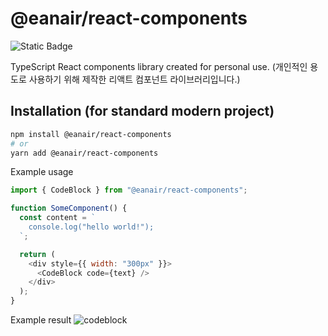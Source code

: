 # @eanair/react-components

![Static Badge](https://img.shields.io/badge/npm-v9.6.7-green)

TypeScript React components library created for personal use.
(개인적인 용도로 사용하기 위해 제작한 리액트 컴포넌트 라이브러리입니다.)

## Installation (for standard modern project)

```bash
npm install @eanair/react-components
# or
yarn add @eanair/react-components
```

Example usage

```javascript
import { CodeBlock } from "@eanair/react-components";

function SomeComponent() {
  const content = `
    console.log("hello world!");
  `;

  return (
    <div style={{ width: "300px" }}>
      <CodeBlock code={text} />
    </div>
  );
}
```
Example result
![codeblock](https://github.com/ChrisEuristic/eanair-react-components/tree/main/resource/codeblock.png "codeblock")
